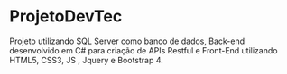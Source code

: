 # ProjetoDevTec
Projeto utilizando SQL Server como banco de dados, Back-end desenvolvido em C# para criação de APIs Restful e Front-End utilizando HTML5, CSS3, JS , Jquery e Bootstrap 4.

